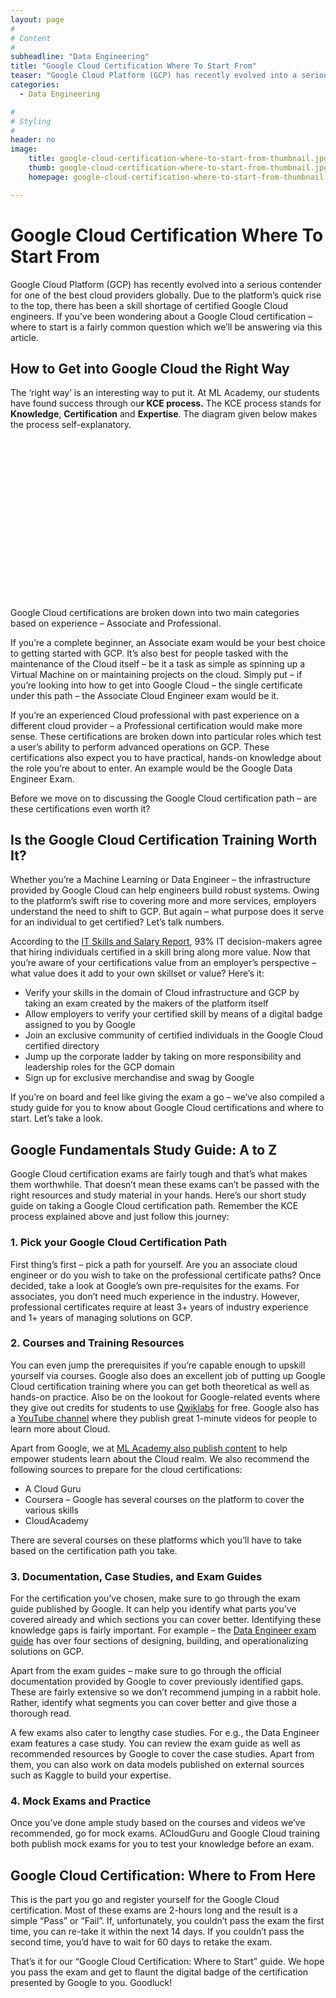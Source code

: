 ```yaml
---
layout: page
#
# Content
#
subheadline: "Data Engineering"
title: "Google Cloud Certification Where To Start From"
teaser: "Google Cloud Platform (GCP) has recently evolved into a serious contender for one of the best cloud providers globally. Due to the platform’s quick rise to the top, there has been a skill shortage of certified Google Cloud engineers. If you’ve been wondering about a Google Cloud certification – where to start is a fairly common question which we’ll be answering via this article.**How to Get in"
categories:
  - Data Engineering

#
# Styling
#
header: no
image:
    title: google-cloud-certification-where-to-start-from-thumbnail.jpg
    thumb: google-cloud-certification-where-to-start-from-thumbnail.jpg
    homepage: google-cloud-certification-where-to-start-from-thumbnail.jpg

---
```


# Google Cloud Certification Where To Start From

Google Cloud Platform (GCP) has recently evolved into a serious contender for one of the best cloud providers globally. Due to the platform’s quick rise to the top, there has been a skill shortage of certified Google Cloud engineers. If you’ve been wondering about a Google Cloud certification – where to start is a fairly common question which we’ll be answering via this article.


**How to Get into Google Cloud the Right Way**
----------------------------------------------


The ‘right way’ is an interesting way to put it. At ML Academy, our students have found success through ou**r KCE process.** The KCE process stands for **Knowledge**, **Certification** and **Expertise**. The diagram given below makes the process self-explanatory.


![](data:image/svg+xml,%3Csvg%20xmlns='http://www.w3.org/2000/svg'%20viewBox='0%200%201024%20547'%3E%3C/svg%3E)
Google Cloud certifications are broken down into two main categories based on experience – Associate and Professional. 


If you’re a complete beginner, an Associate exam would be your best choice to getting started with GCP. It’s also best for people tasked with the maintenance of the Cloud itself – be it a task as simple as spinning up a Virtual Machine on or maintaining projects on the cloud. Simply put – if you’re looking into how to get into Google Cloud – the single certificate under this path – the Associate Cloud Engineer exam would be it.


If you’re an experienced Cloud professional with past experience on a different cloud provider – a Professional certification would make more sense. These certifications are broken down into particular roles which test a user’s ability to perform advanced operations on GCP. These certifications also expect you to have practical, hands-on knowledge about the role you’re about to enter. An example would be the Google Data Engineer Exam.


Before we move on to discussing the Google Cloud certification path – are these certifications even worth it? 


**Is the Google Cloud Certification Training Worth It?**
--------------------------------------------------------


Whether you’re a Machine Learning or Data Engineer – the infrastructure provided by Google Cloud can help engineers build robust systems. Owing to the platform’s swift rise to covering more and more services, employers understand the need to shift to GCP. But again – what purpose does it serve for an individual to get certified? Let’s talk numbers.


According to the [IT Skills and Salary Report](https://www.globalknowledge.com/us-en/content/salary-report/it-skills-and-salary-report/), 93% IT decision-makers agree that hiring individuals certified in a skill bring along more value. Now that you’re aware of your certifications value from an employer’s perspective – what value does it add to your own skillset or value? Here’s it:


* Verify your skills in the domain of Cloud infrastructure and GCP by taking an exam created by the makers of the platform itself
* Allow employers to verify your certified skill by means of a digital badge assigned to you by Google
* Join an exclusive community of certified individuals in the Google Cloud certified directory
* Jump up the corporate ladder by taking on more responsibility and leadership roles for the GCP domain
* Sign up for exclusive merchandise and swag by Google


If you’re on board and feel like giving the exam a go – we’ve also compiled a study guide for you to know about Google Cloud certifications and where to start. Let’s take a look.


**Google Fundamentals Study Guide: A to Z**
-------------------------------------------


Google Cloud certification exams are fairly tough and that’s what makes them worthwhile. That doesn’t mean these exams can’t be passed with the right resources and study material in your hands. Here’s our short study guide on taking a Google Cloud certification path. Remember the KCE process explained above and just follow this journey:


### **1. Pick your Google Cloud Certification Path**


First thing’s first – pick a path for yourself. Are you an associate cloud engineer or do you wish to take on the professional certificate paths? Once decided, take a look at Google’s own pre-requisites for the exams. For associates, you don’t need much experience in the industry. However, professional certificates require at least 3+ years of industry experience and 1+ years of managing solutions on GCP.


### 2. **Courses and Training Resources**


You can even jump the prerequisites if you’re capable enough to upskill yourself via courses. Google also does an excellent job of putting up Google Cloud certification training where you can get both theoretical as well as hands-on practice. Also be on the lookout for Google-related events where they give out credits for students to use [Qwiklabs](https://google.qwiklabs.com/catalog?format%5B%5D=courses&utm_source=cloud-dot-google&utm_medium=website) for free. Google also has a [YouTube channel](https://www.youtube.com/playlist?list=PLIivdWyY5sqIij_cgINUHZDMnGjVx3rxi) where they publish great 1-minute videos for people to learn more about Cloud. 


Apart from Google, we at [ML Academy also publish content](https://mlacademy.io/course/) to help empower students learn about the Cloud realm. We also recommend the following sources to prepare for the cloud certifications:


* A Cloud Guru
* Coursera – Google has several courses on the platform to cover the various skills
* CloudAcademy


There are several courses on these platforms which you’ll have to take based on the certification path you take. 


### 3. **Documentation, Case Studies, and Exam Guides**


For the certification you’ve chosen, make sure to go through the exam guide published by Google. It can help you identify what parts you’ve covered already and which sections you can cover better. Identifying these knowledge gaps is fairly important. For example – the [Data Engineer exam guide](https://cloud.google.com/certification/guides/data-engineer/) has over four sections of designing, building, and operationalizing solutions on GCP.


Apart from the exam guides – make sure to go through the official documentation provided by Google to cover previously identified gaps. These are fairly extensive so we don’t recommend jumping in a rabbit hole. Rather, identify what segments you can cover better and give those a thorough read.


A few exams also cater to lengthy case studies. For e.g., the Data Engineer exam features a case study. You can review the exam guide as well as recommended resources by Google to cover the case studies. Apart from them, you can also work on data models published on external sources such as Kaggle to build your expertise.


### 4. **Mock Exams and Practice**


Once you’ve done ample study based on the courses and videos we’ve recommended, go for mock exams. ACloudGuru and Google Cloud training both publish mock exams for you to test your knowledge before an exam. 


**Google Cloud Certification: Where to From Here**
--------------------------------------------------


This is the part you go and register yourself for the Google Cloud certification. Most of these exams are 2-hours long and the result is a simple “Pass” or “Fail”. If, unfortunately, you couldn’t pass the exam the first time, you can re-take it within the next 14 days. If you couldn’t pass the second time, you’d have to wait for 60 days to retake the exam. 


That’s it for our “Google Cloud Certification: Where to Start” guide. We hope you pass the exam and get to flaunt the digital badge of the certification presented by Google to you. Goodluck! 


